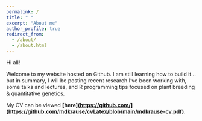 ```yaml
---
permalink: /
title: " "
excerpt: "About me"
author_profile: true
redirect_from: 
  - /about/
  - /about.html
---
```


Hi all! 

Welcome to my website hosted on Github. I am still learning how to build it... but in summary, I will be posting recent research I’ve been working with, some talks and lectures, and R programming tips focused on plant breeding & quantitative genetics.

My CV can be viewed **[here](https://github.com/](https://github.com/mdkrause/cvLatex/blob/main/mdkrause-cv.pdf)**.


